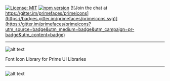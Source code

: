 [![License: MIT](https://img.shields.io/badge/License-MIT-yellow.svg)](https://opensource.org/licenses/MIT)
[![npm version](https://badge.fury.io/js/primeicons.svg)](https://badge.fury.io/js/primeicons)
[![Join the chat at https://gitter.im/primefaces/primeicons](https://badges.gitter.im/primefaces/primeicons.svg)](https://gitter.im/primefaces/primeicons?utm_source=badge&utm_medium=badge&utm_campaign=pr-badge&utm_content=badge)

---

![alt text](https://www.primefaces.org/wp-content/uploads/2018/07/primeicons-logo.svg "PrimeIcons")

Font Icon Library for Prime UI Libraries

---

![alt text](https://www.primefaces.org/wp-content/uploads/2018/09/prime-icons-130.png "PrimeIcons")
